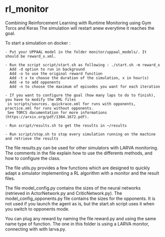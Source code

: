# rl_monitor
Combining Reinforcement Learning with Runtime Monitoring using Gym Torcs and Keras
The simulation will restart anew everytime it reaches the goal.

To start a simulation on docker : 

	- Put your UPPAAL model in the folder monitor/uppaal_models/. It should be reward_x.xml.
	
	- Run the script script/start.sh as following : ./start.sh -m reward_x 
	  Add -d option to run in background
	  Add -o to use the original reward function
	  Add -t x to choose the duration of the simulation, x in hour(s)
	  Add -e to add opponents
	  Add -n to choose the maximum of episodes you want for each iteration

	- If you want to configure the goal (how many laps to do to finish), you have to modify the XML files
	 in scripts/sources. quickrace.xml for runs with opponents, practice.xml for runs without opponents. 
	 See TORCS documentation for more informations (https://arxiv.org/pdf/1304.1672.pdf).
	  
	- Run script/results.sh to get the results in ~/results
	
	- Run script/stop.sh to stop every simulation running on the machine and retrieve the results


The file results.py can be used for other simulators with LARVA monitoring. The comments in the file explain how to use the differents methods, and how to configure the class.

The file utils.py provides a few functions which are designed to quickly adapt a simulator implementing a RL algorithm with a monitor and the result files.

The file model_config.py contains the sizes of the neural networks (retrieved in ActorNetwork.py and CriticNetwork.py). The model_config_opponents.py file contains the sizes for the opponents. It is not used if you launch the agent as is, but the start.sh script uses it when you switch to opponents mode. 

You can plug any reward by naming the file reward.py and using the same name type of function. The one in this folder is using a LARVA monitor, connecting with with larva.py.